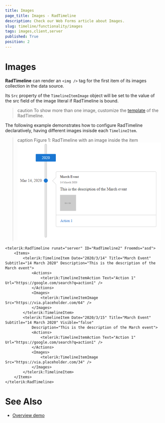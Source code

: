 ```yaml
---
title: Images
page_title: Images - RadTimeline
description: Check our Web Forms article about Images.
slug: timeline/functionality/images
tags: images,client,server
published: True
position: 2
---
```


# Images

**RadTimeline** can render an `<img />` tag for the first item of its images collection in the data source.

Its `Src` property of the `TimelineItemImage` object will be set to the value of the src field of the image literal if RadTimeline is bound.

>caution To show more than one image, customize the [template](https://docs.telerik.com/devtools/aspnet-ajax/controls/timeline/functionality/client-side-templates) of the RadTimeline.

The following example demonstrates how to configure RadTimeline declaratively, having different images insisde each `TimelineItem`.

>caption Figure 1: RadTimeline with an image inside the item
![timeline-image](../images/timeline-images.png)

````ASPNET
<telerik:RadTimeline runat="server" ID="RadTimeline2" Froemds="asd">
    <Items>
        <telerik:TimelineItem Date="2020/3/14" Title="March Event" Subtitle="14 March 2020" Description="This is the description of the March event">
            <Actions>
                <telerik:TimelineItemAction Text="Action 1" Url="https://google.com/search?q=action1" />
            </Actions>
            <Images>
                <telerik:TimelineItemImage Src="https://via.placeholder.com/64" />
            </Images>
        </telerik:TimelineItem>
        <telerik:TimelineItem Date="2020/3/15" Title="March Event" Subtitle="14 March 2020" Visible="false"
            Description="This is the description of the March event">
            <Actions>
                <telerik:TimelineItemAction Text="Action 1" Url="https://google.com/search?q=action1" />
            </Actions>
            <Images>
                <telerik:TimelineItemImage Src="https://via.placeholder.com/34" />
            </Images>
        </telerik:TimelineItem>
    </Items>
</telerik:RadTimeline>
````

# See Also

 * [Overview demo](https://demos.telerik.com/aspnet-ajax/timeline/overview/defaultcs.aspx)






